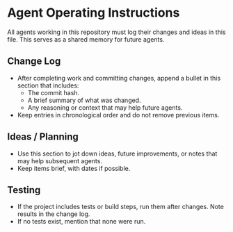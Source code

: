 # Agent Operating Instructions

All agents working in this repository must log their changes and ideas in this file. This serves as a shared memory for future agents.

## Change Log
- After completing work and committing changes, append a bullet in this section that includes:
  - The commit hash.
  - A brief summary of what was changed.
  - Any reasoning or context that may help future agents.
- Keep entries in chronological order and do not remove previous items.

## Ideas / Planning
- Use this section to jot down ideas, future improvements, or notes that may help subsequent agents.
- Keep items brief, with dates if possible.

## Testing
- If the project includes tests or build steps, run them after changes. Note results in the change log.
- If no tests exist, mention that none were run.

